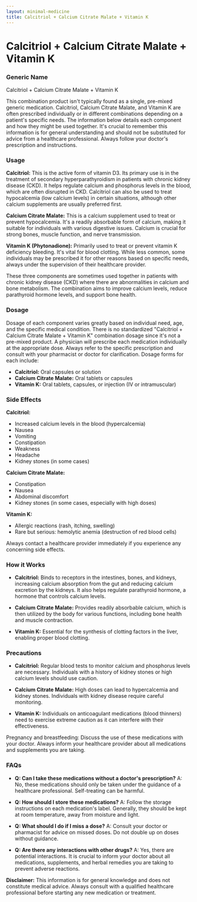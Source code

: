 ```yaml
---
layout: minimal-medicine
title: Calcitriol + Calcium Citrate Malate + Vitamin K
---
```


# Calcitriol + Calcium Citrate Malate + Vitamin K
### Generic Name
Calcitriol + Calcium Citrate Malate + Vitamin K


This combination product isn't typically found as a single, pre-mixed generic medication.  Calcitriol, Calcium Citrate Malate, and Vitamin K are often prescribed individually or in different combinations depending on a patient's specific needs.  The information below details each component and how they might be used together.  It's crucial to remember this information is for general understanding and should not be substituted for advice from a healthcare professional.  Always follow your doctor's prescription and instructions.


### Usage

**Calcitriol:** This is the active form of vitamin D3.  Its primary use is in the treatment of secondary hyperparathyroidism in patients with chronic kidney disease (CKD). It helps regulate calcium and phosphorus levels in the blood, which are often disrupted in CKD.  Calcitriol can also be used to treat hypocalcemia (low calcium levels) in certain situations, although other calcium supplements are usually preferred first.

**Calcium Citrate Malate:** This is a calcium supplement used to treat or prevent hypocalcemia. It's a readily absorbable form of calcium, making it suitable for individuals with various digestive issues. Calcium is crucial for strong bones, muscle function, and nerve transmission.

**Vitamin K (Phytonadione):**  Primarily used to treat or prevent vitamin K deficiency bleeding.  It's vital for blood clotting.  While less common, some individuals may be prescribed it for other reasons based on specific needs, always under the supervision of their healthcare provider.


These three components are sometimes used together in patients with chronic kidney disease (CKD) where there are abnormalities in calcium and bone metabolism.  The combination aims to improve calcium levels, reduce parathyroid hormone levels, and support bone health.


### Dosage

Dosage of each component varies greatly based on individual need, age, and the specific medical condition. There is no standardized "Calcitriol + Calcium Citrate Malate + Vitamin K" combination dosage since it's not a pre-mixed product.  A physician will prescribe each medication individually at the appropriate dose.  Always refer to the specific prescription and consult with your pharmacist or doctor for clarification.  Dosage forms for each include:

* **Calcitriol:** Oral capsules or solution
* **Calcium Citrate Malate:** Oral tablets or capsules
* **Vitamin K:** Oral tablets, capsules, or injection (IV or intramuscular)


### Side Effects

**Calcitriol:**
* Increased calcium levels in the blood (hypercalcemia)
* Nausea
* Vomiting
* Constipation
* Weakness
* Headache
* Kidney stones (in some cases)

**Calcium Citrate Malate:**
* Constipation
* Nausea
* Abdominal discomfort
* Kidney stones (in some cases, especially with high doses)

**Vitamin K:**
* Allergic reactions (rash, itching, swelling)
* Rare but serious:  hemolytic anemia (destruction of red blood cells)


Always contact a healthcare provider immediately if you experience any concerning side effects.


### How it Works

* **Calcitriol:**  Binds to receptors in the intestines, bones, and kidneys, increasing calcium absorption from the gut and reducing calcium excretion by the kidneys.  It also helps regulate parathyroid hormone, a hormone that controls calcium levels.

* **Calcium Citrate Malate:** Provides readily absorbable calcium, which is then utilized by the body for various functions, including bone health and muscle contraction.

* **Vitamin K:**  Essential for the synthesis of clotting factors in the liver, enabling proper blood clotting.


### Precautions

* **Calcitriol:**  Regular blood tests to monitor calcium and phosphorus levels are necessary.  Individuals with a history of kidney stones or high calcium levels should use caution.

* **Calcium Citrate Malate:**  High doses can lead to hypercalcemia and kidney stones. Individuals with kidney disease require careful monitoring.

* **Vitamin K:**  Individuals on anticoagulant medications (blood thinners) need to exercise extreme caution as it can interfere with their effectiveness.


Pregnancy and breastfeeding:  Discuss the use of these medications with your doctor.  Always inform your healthcare provider about all medications and supplements you are taking.



### FAQs

* **Q: Can I take these medications without a doctor's prescription?** A: No, these medications should only be taken under the guidance of a healthcare professional.  Self-treating can be harmful.

* **Q: How should I store these medications?** A: Follow the storage instructions on each medication's label.  Generally, they should be kept at room temperature, away from moisture and light.

* **Q: What should I do if I miss a dose?** A: Consult your doctor or pharmacist for advice on missed doses.  Do not double up on doses without guidance.

* **Q: Are there any interactions with other drugs?** A: Yes, there are potential interactions.  It is crucial to inform your doctor about all medications, supplements, and herbal remedies you are taking to prevent adverse reactions.


**Disclaimer:** This information is for general knowledge and does not constitute medical advice.  Always consult with a qualified healthcare professional before starting any new medication or treatment.
